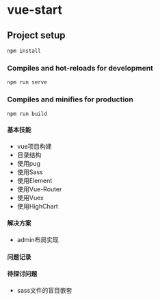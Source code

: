 # vue-start

## Project setup
```
npm install
```

### Compiles and hot-reloads for development
```
npm run serve
```

### Compiles and minifies for production
```
npm run build
```

#### 基本技能

* vue项目构建
* 目录结构
* 使用pug
* 使用Sass
* 使用Element
* 使用Vue-Router
* 使用Vuex
* 使用HighChart

#### 解决方案

* admin布局实现

#### 问题记录

#### 待探讨问题

* sass文件的盲目嵌套
